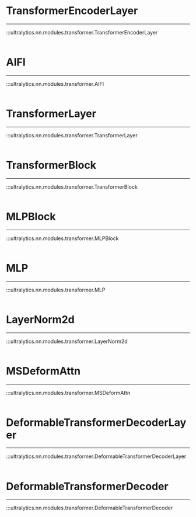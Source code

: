 # TransformerEncoderLayer
---
:::ultralytics.nn.modules.transformer.TransformerEncoderLayer
<br><br>

# AIFI
---
:::ultralytics.nn.modules.transformer.AIFI
<br><br>

# TransformerLayer
---
:::ultralytics.nn.modules.transformer.TransformerLayer
<br><br>

# TransformerBlock
---
:::ultralytics.nn.modules.transformer.TransformerBlock
<br><br>

# MLPBlock
---
:::ultralytics.nn.modules.transformer.MLPBlock
<br><br>

# MLP
---
:::ultralytics.nn.modules.transformer.MLP
<br><br>

# LayerNorm2d
---
:::ultralytics.nn.modules.transformer.LayerNorm2d
<br><br>

# MSDeformAttn
---
:::ultralytics.nn.modules.transformer.MSDeformAttn
<br><br>

# DeformableTransformerDecoderLayer
---
:::ultralytics.nn.modules.transformer.DeformableTransformerDecoderLayer
<br><br>

# DeformableTransformerDecoder
---
:::ultralytics.nn.modules.transformer.DeformableTransformerDecoder
<br><br>
